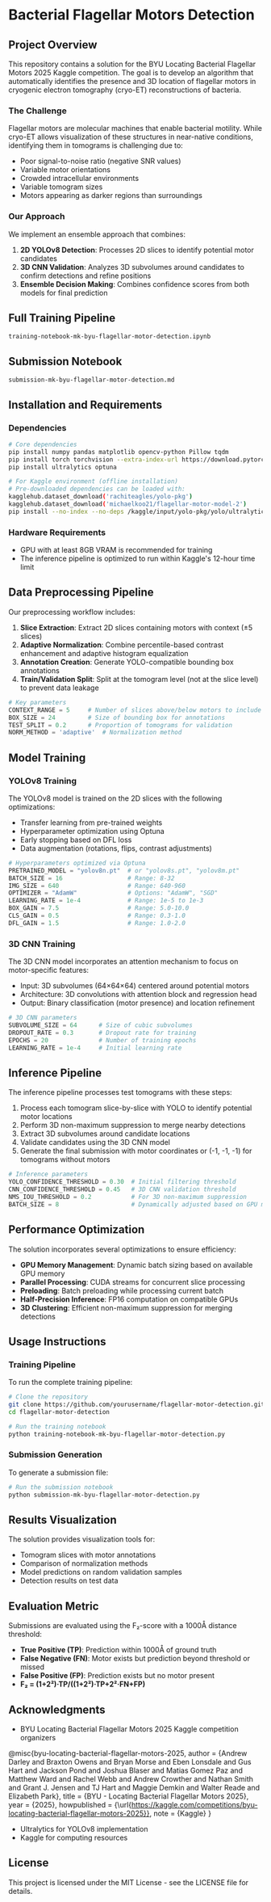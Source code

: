 # Bacterial Flagellar Motors Detection

## Project Overview

This repository contains a solution for the BYU Locating Bacterial Flagellar Motors 2025 Kaggle competition. The goal is to develop an algorithm that automatically identifies the presence and 3D location of flagellar motors in cryogenic electron tomography (cryo-ET) reconstructions of bacteria.

### The Challenge

Flagellar motors are molecular machines that enable bacterial motility. While cryo-ET allows visualization of these structures in near-native conditions, identifying them in tomograms is challenging due to:

- Poor signal-to-noise ratio (negative SNR values)
- Variable motor orientations
- Crowded intracellular environments
- Variable tomogram sizes
- Motors appearing as darker regions than surroundings

### Our Approach

We implement an ensemble approach that combines:

1. **2D YOLOv8 Detection**: Processes 2D slices to identify potential motor candidates
2. **3D CNN Validation**: Analyzes 3D subvolumes around candidates to confirm detections and refine positions
3. **Ensemble Decision Making**: Combines confidence scores from both models for final prediction

## Full Training Pipeline

```
training-notebook-mk-byu-flagellar-motor-detection.ipynb
```

## Submission Notebook

```
submission-mk-byu-flagellar-motor-detection.md           
```

## Installation and Requirements

### Dependencies

```bash
# Core dependencies
pip install numpy pandas matplotlib opencv-python Pillow tqdm
pip install torch torchvision --extra-index-url https://download.pytorch.org/whl/cu118
pip install ultralytics optuna

# For Kaggle environment (offline installation)
# Pre-downloaded dependencies can be loaded with:
kagglehub.dataset_download('rachiteagles/yolo-pkg')
kagglehub.dataset_download('michaelkoo21/flagellar-motor-model-2')
pip install --no-index --no-deps /kaggle/input/yolo-pkg/yolo/ultralytics-8.3.112-py3-none-any.whl
```

### Hardware Requirements

- GPU with at least 8GB VRAM is recommended for training
- The inference pipeline is optimized to run within Kaggle's 12-hour time limit

## Data Preprocessing Pipeline

Our preprocessing workflow includes:

1. **Slice Extraction**: Extract 2D slices containing motors with context (±5 slices)
2. **Adaptive Normalization**: Combine percentile-based contrast enhancement and adaptive histogram equalization
3. **Annotation Creation**: Generate YOLO-compatible bounding box annotations
4. **Train/Validation Split**: Split at the tomogram level (not at the slice level) to prevent data leakage

```python
# Key parameters
CONTEXT_RANGE = 5     # Number of slices above/below motors to include
BOX_SIZE = 24         # Size of bounding box for annotations
TEST_SPLIT = 0.2      # Proportion of tomograms for validation
NORM_METHOD = 'adaptive'  # Normalization method
```

## Model Training

### YOLOv8 Training

The YOLOv8 model is trained on the 2D slices with the following optimizations:

- Transfer learning from pre-trained weights
- Hyperparameter optimization using Optuna
- Early stopping based on DFL loss
- Data augmentation (rotations, flips, contrast adjustments)

```python
# Hyperparameters optimized via Optuna
PRETRAINED_MODEL = "yolov8n.pt"  # or "yolov8s.pt", "yolov8m.pt"
BATCH_SIZE = 16                  # Range: 8-32
IMG_SIZE = 640                   # Range: 640-960
OPTIMIZER = "AdamW"              # Options: "AdamW", "SGD"
LEARNING_RATE = 1e-4             # Range: 1e-5 to 1e-3
BOX_GAIN = 7.5                   # Range: 5.0-10.0
CLS_GAIN = 0.5                   # Range: 0.3-1.0
DFL_GAIN = 1.5                   # Range: 1.0-2.0
```

### 3D CNN Training

The 3D CNN model incorporates an attention mechanism to focus on motor-specific features:

- Input: 3D subvolumes (64×64×64) centered around potential motors
- Architecture: 3D convolutions with attention block and regression head
- Output: Binary classification (motor presence) and location refinement

```python
# 3D CNN parameters
SUBVOLUME_SIZE = 64      # Size of cubic subvolumes
DROPOUT_RATE = 0.3       # Dropout rate for training
EPOCHS = 20              # Number of training epochs
LEARNING_RATE = 1e-4     # Initial learning rate
```

## Inference Pipeline

The inference pipeline processes test tomograms with these steps:

1. Process each tomogram slice-by-slice with YOLO to identify potential motor locations
2. Perform 3D non-maximum suppression to merge nearby detections
3. Extract 3D subvolumes around candidate locations
4. Validate candidates using the 3D CNN model
5. Generate the final submission with motor coordinates or (-1, -1, -1) for tomograms without motors

```python
# Inference parameters
YOLO_CONFIDENCE_THRESHOLD = 0.30  # Initial filtering threshold
CNN_CONFIDENCE_THRESHOLD = 0.45   # 3D CNN validation threshold  
NMS_IOU_THRESHOLD = 0.2           # For 3D non-maximum suppression
BATCH_SIZE = 8                    # Dynamically adjusted based on GPU memory
```

## Performance Optimization

The solution incorporates several optimizations to ensure efficiency:

- **GPU Memory Management**: Dynamic batch sizing based on available GPU memory
- **Parallel Processing**: CUDA streams for concurrent slice processing
- **Preloading**: Batch preloading while processing current batch
- **Half-Precision Inference**: FP16 computation on compatible GPUs
- **3D Clustering**: Efficient non-maximum suppression for merging detections

## Usage Instructions

### Training Pipeline

To run the complete training pipeline:

```bash
# Clone the repository
git clone https://github.com/yourusername/flagellar-motor-detection.git
cd flagellar-motor-detection

# Run the training notebook
python training-notebook-mk-byu-flagellar-motor-detection.py
```

### Submission Generation

To generate a submission file:

```bash
# Run the submission notebook
python submission-mk-byu-flagellar-motor-detection.py
```

## Results Visualization

The solution provides visualization tools for:

- Tomogram slices with motor annotations
- Comparison of normalization methods
- Model predictions on random validation samples
- Detection results on test data

## Evaluation Metric

Submissions are evaluated using the F₂-score with a 1000Å distance threshold:

- **True Positive (TP)**: Prediction within 1000Å of ground truth
- **False Negative (FN)**: Motor exists but prediction beyond threshold or missed
- **False Positive (FP)**: Prediction exists but no motor present
- **F₂ = (1+2²)·TP/((1+2²)·TP+2²·FN+FP)**

## Acknowledgments

- BYU Locating Bacterial Flagellar Motors 2025 Kaggle competition organizers

@misc{byu-locating-bacterial-flagellar-motors-2025,
    author = {Andrew Darley and Braxton Owens and Bryan Morse and Eben Lonsdale and Gus Hart and Jackson Pond and Joshua Blaser and Matias Gomez Paz and Matthew Ward and Rachel Webb and Andrew Crowther and Nathan Smith and Grant J. Jensen and TJ Hart and Maggie Demkin and Walter Reade and Elizabeth Park},
    title = {BYU - Locating Bacterial Flagellar Motors 2025},
    year = {2025},
    howpublished = {\url{https://kaggle.com/competitions/byu-locating-bacterial-flagellar-motors-2025}},
    note = {Kaggle}
}

- Ultralytics for YOLOv8 implementation
- Kaggle for computing resources

## License

This project is licensed under the MIT License - see the LICENSE file for details.
